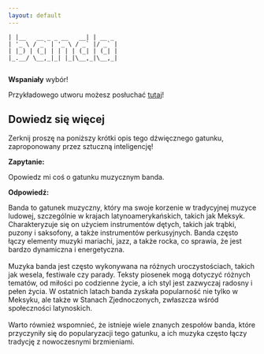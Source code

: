 ```yaml
---
layout: default
---
```


``` _                     _       
| |__   __ _ _ __   __| | __ _ 
| '_ \ / _` | '_ \ / _` |/ _` |
| |_) | (_| | | | | (_| | (_| |
|_.__/ \__,_|_| |_|\__,_|\__,_|
                               
```
**Wspaniały** wybór!

Przykładowego utworu możesz posłuchać [tutaj](https://p.scdn.co/mp3-preview/a9da152ba095773913e1826bfd19c78609b43496)!
## Dowiedz się więcej
Zerknij proszę na poniższy krótki opis tego dźwięcznego gatunku, zaproponowany przez sztuczną inteligencję!



**Zapytanie:**

Opowiedz mi coś o gatunku muzycznym banda.

**Odpowiedź:**

Banda to gatunek muzyczny, który ma swoje korzenie w tradycyjnej muzyce ludowej, szczególnie w krajach latynoamerykańskich, takich jak Meksyk. Charakteryzuje się on użyciem instrumentów dętych, takich jak trąbki, puzony i saksofony, a także instrumentów perkusyjnych. Banda często łączy elementy muzyki mariachi, jazz, a także rocka, co sprawia, że jest bardzo dynamiczna i energetyczna.<br><br>Muzyka banda jest często wykonywana na różnych uroczystościach, takich jak wesela, festiwale czy parady. Teksty piosenek mogą dotyczyć różnych tematów, od miłości po codzienne życie, a ich styl jest zazwyczaj radosny i pełen życia. W ostatnich latach banda zyskała popularność nie tylko w Meksyku, ale także w Stanach Zjednoczonych, zwłaszcza wśród społeczności latynoskich.<br><br>Warto również wspomnieć, że istnieje wiele znanych zespołów banda, które przyczyniły się do popularyzacji tego gatunku, a ich muzyka często łączy tradycję z nowoczesnymi brzmieniami.